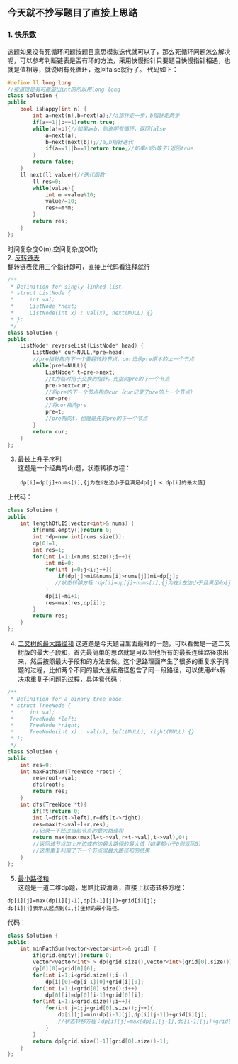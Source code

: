 ## 今天就不抄写题目了直接上思路
### 1. [快乐数](https://leetcode-cn.com/problems/happy-number/)
这题如果没有死循环问题按题目意思模拟迭代就可以了，那么死循环问题怎么解决呢，可以参考判断链表是否有环的方法，采用快慢指针只要题目快慢指针相遇，也就是值相等，就说明有死循环，返回false就行了。
代码如下：
```c++
#define ll long long 
//按道理是有可能溢出int的所以用long long
class Solution {
public:
    bool isHappy(int n) {
        int a=next(n),b=next(a);//a指针走一步，b指针走两步
        if(a==1||b==1)return true;
        while(a!=b){//如果a=b，则说明有循环，返回false
            a=next(a);
            b=next(next(b));//a,b指针迭代
            if(a==1||b==1)return true;//如果a或b等于1返回true
        }
        return false;
    }
    ll next(ll value){//迭代函数
        ll res=0;
        while(value){
            int m =value%10;
            value/=10;
            res+=m*m;
        } 
        return res;
    }
};
```
时间复杂度O(n),空间复杂度O(1);  
2. [反转链表](https://leetcode-cn.com/problems/reverse-linked-list/)  
翻转链表使用三个指针即可，直接上代码看注释就行
```c++
/**
 * Definition for singly-linked list.
 * struct ListNode {
 *     int val;
 *     ListNode *next;
 *     ListNode(int x) : val(x), next(NULL) {}
 * };
 */
class Solution {
public:
    ListNode* reverseList(ListNode* head) {
        ListNode* cur=NULL,*pre=head;
        //pre指针指向下一个要翻转的节点，cur记录pre原本的上一个节点
        while(pre!=NULL){
            ListNode* t=pre->next;
            //t为临时用于交换的指针，先指向pre的下一个节点
            pre->next=cur;
            //将pre的下一个节点指向cur（cur记录了pre的上一个节点）
            cur=pre;
            //将cur指向pre
            pre=t;
            //pre指向t，也就是先前pre的下一个节点
        } 
        return cur;
    }
};
```
3. [最长上升子序列](https://leetcode-cn.com/problems/longest-increasing-subsequence/)  
  这题是一个经典的dp题，状态转移方程：
```
    dp[i]=dp[j]+nums[i],{j为在i左边小于且满足dp[j] < dp[i]的最大值}
```
  上代码：
```c++
class Solution {
public:
    int lengthOfLIS(vector<int>& nums) {
        if(nums.empty())return 0;
        int *dp=new int[nums.size()];
        dp[0]=1;
        int res=1;
        for(int i=1;i<nums.size();i++){
            int mi=0;
            for(int j=0;j<i;j++){
                if(dp[j]>mi&&nums[i]>nums[j])mi=dp[j];
               //状态转移方程：dp[i]=dp[j]+nums[i],{j为在i左边小于且满足dp[j] < dp[i]的最大值}[i-1],0)
            }
            dp[i]=mi+1;
            res=max(res,dp[i]);
        }
        return res;
    }
};
```
4. [二叉树的最大路径和](https://leetcode-cn.com/problems/binary-tree-maximum-path-sum/)
这道题是今天题目里面最难的一题，可以看做是一道二叉树版的最大子段和，首先最简单的思路就是可以把他所有的最长连续路径求出来，然后按照最大子段和的方法去做。这个思路理面产生了很多的重复求子问题的过程，比如两个不同的最大连续路径包含了同一段路径，可以使用dfs解决求重复子问题的过程，具体看代码：
```c++
/**
 * Definition for a binary tree node.
 * struct TreeNode {
 *     int val;
 *     TreeNode *left;
 *     TreeNode *right;
 *     TreeNode(int x) : val(x), left(NULL), right(NULL) {}
 * };
 */
class Solution {
public:
    int res=0;
    int maxPathSum(TreeNode *root) {
        res=root->val;
        dfs(root);
        return res;
    }   
    int dfs(TreeNode *t){
        if(!t)return 0;
        int l=dfs(t->left),r=dfs(t->right);
        res=max(t->val+l+r,res);
        //记录一下经过当前节点的最大路径和
        return max(max(max(l+t->val,r+t->val),t->val),0);
        //返回该节点加上左边或右边最大路径的最大值（如果都小于0则返回0）
        //这里重复利用了下一个节点求最大路径和的结果
    }
};
```
5. [最小路径和](https://leetcode-cn.com/problems/minimum-path-sum/)  
这题是一道二维dp题，思路比较清晰，直接上状态转移方程：
```
dp[i][j]=max(dp[i][j-1],dp[i-1][j])+grid[i][j];
dp[i][j]表示从起点到(i,j)坐标的最小路径。
```
代码：
```c++
class Solution {
public:
    int minPathSum(vector<vector<int>>& grid) {
        if(grid.empty())return 0;
        vector<vector<int> > dp(grid.size(),vector<int>(grid[0].size()));
        dp[0][0]=grid[0][0];
        for(int i=1;i<grid.size();i++)
            dp[i][0]=dp[i-1][0]+grid[i][0];
        for(int i=1;i<grid[0].size();i++)
            dp[0][i]=dp[0][i-1]+grid[0][i];
        for(int i=1;i<grid.size();i++){
            for(int j=1;j<grid[0].size();j++){
                dp[i][j]=min(dp[i-1][j],dp[i][j-1])+grid[i][j];
                //状态转移方程：dp[i][j]=max(dp[i][j-1],dp[i-1][j])+grid[i][j],dp[i][j]表示从起点到(i,j)坐标的最小路径。
            }
        }
        return dp[grid.size()-1][grid[0].size()-1];
    }
};
```

